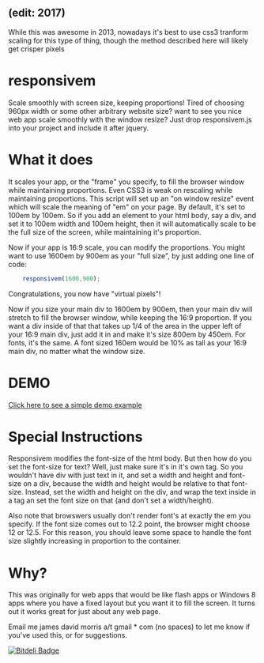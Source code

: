 ## (edit: 2017)
While this was awesome in 2013, nowadays it's best to use css3 tranform scaling for this type of thing, though the method described here will likely get crisper pixels

responsivem
===========
Scale smoothly with screen size, keeping proportions! Tired of choosing 960px width or some other arbitrary website size? want to see you nice web app scale smoothly with the window resize?  Just drop responsivem.js into your project and include it after jquery.

What it does
===========
It scales your app, or the "frame" you specify, to fill the browser window while maintaining proportions. Even CSS3 is weak on rescaling while maintaining proportions.  This script will set up an "on window resize" event which will scale the meaning of "em" on your page.  By default, it's set to 100em by 100em.  So if you add an element to your html body, say a div, and set it to 100em width and 100em height, then it will automatically scale to be the full size of the screen, while maintaining it's proportion.

Now if your app is 16:9 scale, you can modify the proportions.  You might want to use 1600em by 900em as your "full size", by just adding one line of code:
```javascript
    responsivem(1600,900);
```

Congratulations, you now have "virtual pixels"!  

Now if you size your main div to 1600em by 900em, then your main div will stretch to fill the browser window, while keeping the 16:9 proportion.  If you want a div inside of that that takes up 1/4 of the area in the upper left of your 16:9 main div, just add it in and make it's size 800em by 450em.  For fonts, it's the same.  A font sized 160em would be 10% as tall as your 16:9 main div, no matter what the window size.

DEMO
======
[Click here to see a simple demo example](http://rawgithub.com/AwokeKnowing/responsivem/master/responsivemdemo.html)

Special Instructions
====================
Responsivem modifies the font-size of the html body.  But then how do you set the font-size for text? Well, just make sure it's in it's own tag.  So you wouldn't have div with just text in it, and set a width and height and font-size on  a div, because the width and height would be relative to that font-size.  Instead, set the width and height on the div, and wrap the text inside in a tag an set the font size on that (and don't set a width/height).

Also note that browswers usually don't render font's at exactly the em you specify.  If the font size comes out to 12.2 point, the browser might choose 12 or 12.5.  For this reason, you should leave some space to handle the font size slightly increasing in proportion to the container.

Why?
=======
This was originally for web apps that would be like flash apps or Windows 8 apps where you have a fixed layout but you want it to fill the screen.  It turns out it works great for just about any web page.  

Email me james david morris a/t gmail * com (no spaces) to let me know if you've used this, or for suggestions.

[![Bitdeli Badge](https://d2weczhvl823v0.cloudfront.net/AwokeKnowing/responsivem/trend.png)](https://bitdeli.com/free "Bitdeli Badge")

